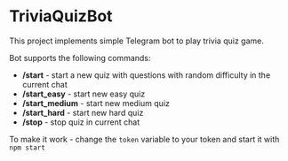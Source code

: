 # TriviaQuizBot

This project implements simple Telegram bot to play trivia quiz game.

Bot supports the following commands:
  * **/start** - start a new quiz with questions with random difficulty in the current chat
  * **/start_easy** - start new easy quiz
  * **/start_medium** - start new medium quiz
  * **/start_hard** - start new hard quiz
  * **/stop** - stop quiz in current chat
  
To make it work - change the ```token``` variable to your token and start it with ```npm start```
